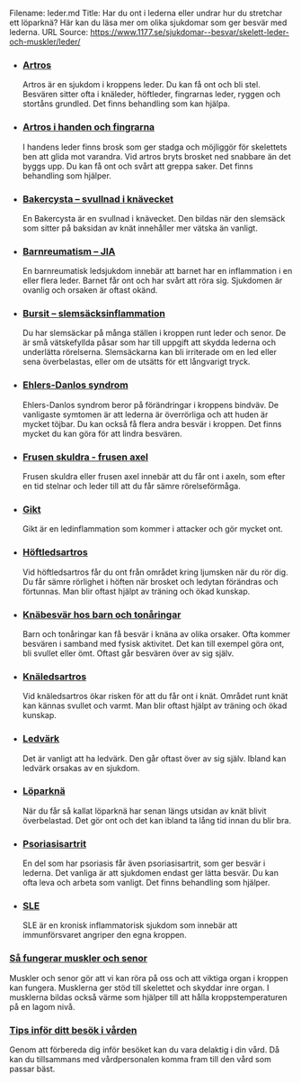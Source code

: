 Filename: leder.md
Title: Har du ont i lederna eller undrar hur du stretchar ett löparknä? Här kan du läsa mer om olika sjukdomar som ger besvär med lederna.
URL Source: https://www.1177.se/sjukdomar--besvar/skelett-leder-och-muskler/leder/

*   ### [Artros](https://www.1177.se/sjukdomar--besvar/skelett-leder-och-muskler/leder/artros---ledsvikt/)
    
    Artros är en sjukdom i kroppens leder. Du kan få ont och bli stel. Besvären sitter ofta i knäleder, höftleder, fingrarnas leder, ryggen och stortåns grundled. Det finns behandling som kan hjälpa.
    
*   ### [Artros i handen och fingrarna](https://www.1177.se/sjukdomar--besvar/skelett-leder-och-muskler/leder/artros-i-hand-och-fingrar/)
    
    I handens leder finns brosk som ger stadga och möjliggör för skelettets ben att glida mot varandra. Vid artros bryts brosket ned snabbare än det byggs upp. Du kan få ont och svårt att greppa saker. Det finns behandling som hjälper.
    
*   ### [Bakercysta – svullnad i knävecket](https://www.1177.se/sjukdomar--besvar/skelett-leder-och-muskler/leder/bakercysta--svullnad-i-knavecket/)
    
    En Bakercysta är en svullnad i knävecket. Den bildas när den slemsäck som sitter på baksidan av knät innehåller mer vätska än vanligt.
    
*   ### [Barnreumatism – JIA](https://www.1177.se/sjukdomar--besvar/skelett-leder-och-muskler/leder/barnreumatism---jia/)
    
    En barnreumatisk ledsjukdom innebär att barnet har en inflammation i en eller flera leder. Barnet får ont och har svårt att röra sig. Sjukdomen är ovanlig och orsaken är oftast okänd.
    
*   ### [Bursit – slemsäcksinflammation](https://www.1177.se/sjukdomar--besvar/skelett-leder-och-muskler/leder/bursit---slemsacksinflammation/)
    
    Du har slemsäckar på många ställen i kroppen runt leder och senor. De är små vätskefyllda påsar som har till uppgift att skydda lederna och underlätta rörelserna. Slemsäckarna kan bli irriterade om en led eller sena överbelastas, eller om de utsätts för ett långvarigt tryck.
    
*   ### [Ehlers-Danlos syndrom](https://www.1177.se/sjukdomar--besvar/skelett-leder-och-muskler/leder/ehlers-danlos-syndrom/)
    
    Ehlers-Danlos syndrom beror på förändringar i kroppens bindväv. De vanligaste symtomen är att lederna är överrörliga och att huden är mycket töjbar. Du kan också få flera andra besvär i kroppen. Det finns mycket du kan göra för att lindra besvären.
    
*   ### [Frusen skuldra - frusen axel](https://www.1177.se/sjukdomar--besvar/skelett-leder-och-muskler/leder/frusen-skuldra---frusen-axel/)
    
    Frusen skuldra eller frusen axel innebär att du får ont i axeln, som efter en tid stelnar och leder till att du får sämre rörelseförmåga.
    
*   ### [Gikt](https://www.1177.se/sjukdomar--besvar/skelett-leder-och-muskler/leder/gikt/)
    
    Gikt är en ledinflammation som kommer i attacker och gör mycket ont.
    
*   ### [Höftledsartros](https://www.1177.se/sjukdomar--besvar/skelett-leder-och-muskler/leder/hoftledsartros/)
    
    Vid höftledsartros får du ont från området kring ljumsken när du rör dig. Du får sämre rörlighet i höften när brosket och ledytan förändras och förtunnas. Man blir oftast hjälpt av träning och ökad kunskap.
    
*   ### [Knäbesvär hos barn och tonåringar](https://www.1177.se/sjukdomar--besvar/skelett-leder-och-muskler/leder/knabesvar-hos-barn-och-tonaringar/)
    
    Barn och tonåringar kan få besvär i knäna av olika orsaker. Ofta kommer besvären i samband med fysisk aktivitet. Det kan till exempel göra ont, bli svullet eller ömt. Oftast går besvären över av sig själv.
    
*   ### [Knäledsartros](https://www.1177.se/sjukdomar--besvar/skelett-leder-och-muskler/leder/knaledsartros/)
    
    Vid knäledsartros ökar risken för att du får ont i knät. Området runt knät kan kännas svullet och varmt. Man blir oftast hjälpt av träning och ökad kunskap.
    
*   ### [Ledvärk](https://www.1177.se/sjukdomar--besvar/skelett-leder-och-muskler/leder/ledvark/)
    
    Det är vanligt att ha ledvärk. Den går oftast över av sig själv. Ibland kan ledvärk orsakas av en sjukdom.
    
*   ### [Löparknä](https://www.1177.se/sjukdomar--besvar/skelett-leder-och-muskler/leder/loparkna/)
    
    När du får så kallat löparknä har senan längs utsidan av knät blivit överbelastad. Det gör ont och det kan ibland ta lång tid innan du blir bra.
    
*   ### [Psoriasisartrit](https://www.1177.se/sjukdomar--besvar/skelett-leder-och-muskler/leder/psoriasisartrit/)
    
    En del som har psoriasis får även psoriasisartrit, som ger besvär i lederna. Det vanliga är att sjukdomen endast ger lätta besvär. Du kan ofta leva och arbeta som vanligt. Det finns behandling som hjälper.
    

*   ### [SLE](https://www.1177.se/sjukdomar--besvar/skelett-leder-och-muskler/leder/sle/)
    
    SLE är en kronisk inflammatorisk sjukdom som innebär att immunförsvaret angriper den egna kroppen.
    

### [Så fungerar muskler och senor](https://www.1177.se/liv--halsa/sa-fungerar-kroppen/muskler-och-senor/)

Muskler och senor gör att vi kan röra på oss och att viktiga organ i kroppen kan fungera. Musklerna ger stöd till skelettet och skyddar inre organ. I musklerna bildas också värme som hjälper till att hålla kroppstemperaturen på en lagom nivå.

### [Tips inför ditt besök i vården](https://www.1177.se/sa-fungerar-varden/var-med-och-bestam-om-din-vard/tips-infor-ditt-besok-i-varden/)

Genom att förbereda dig inför besöket kan du vara delaktig i din vård. Då kan du tillsammans med vårdpersonalen komma fram till den vård som passar bäst.